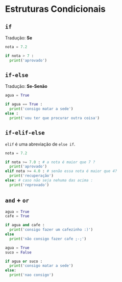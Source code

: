 # Estruturas Condicionais

## `if`

Tradução: **Se**

```python
nota = 7.2

if nota > 7 :
  print('aprovado')
```

## `if-else`

Tradução: **Se-Senão**

```python
agua = True

if agua == True :
  print('consigo matar a sede')
else :
  print('vou ter que procurar outra coisa')
```

## `if-elif-else`

`elif` é uma abreviação de `else if`.

```python
nota = 7.2

if nota >= 7.0 : # a nota é maior que 7 ?
  print('aprovado')
elif nota >= 4.0 : # senão essa nota é maior que 4?
  print('recuperação')
else: # caso não seja nehuma das acima :
  print('reprovado')
```

## `and` + `or`

```python
agua = True
cafe = True

if agua and cafe :
  print('consigo fazer um cafezinho :)')
else 
  print('não consigo fazer cafe ;-;')
```

```python
agua = True
suco = False

if agua or suco :
  print('consigo matar a sede')
else:
  print('nao consigo')
```